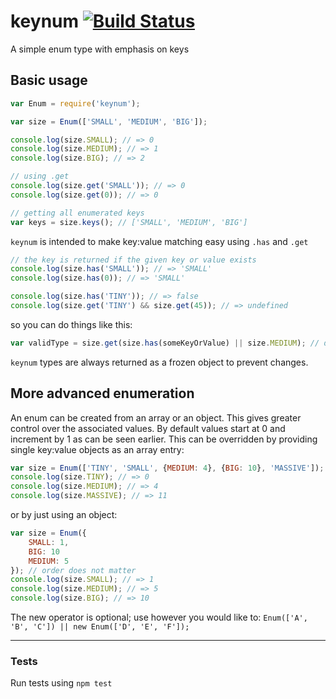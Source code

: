 # keynum [![Build Status](https://travis-ci.org/FuzzyRhombus/keynum.svg?branch=master)](https://travis-ci.org/FuzzyRhombus/keynum)

A simple enum type with emphasis on keys

## Basic usage
````javascript
var Enum = require('keynum');

var size = Enum(['SMALL', 'MEDIUM', 'BIG']);

console.log(size.SMALL); // => 0
console.log(size.MEDIUM); // => 1
console.log(size.BIG); // => 2

// using .get
console.log(size.get('SMALL')); // => 0
console.log(size.get(0)); // => 0

// getting all enumerated keys
var keys = size.keys(); // ['SMALL', 'MEDIUM', 'BIG']

````

`keynum` is intended to make key:value matching easy using `.has` and `.get`

````javascript
// the key is returned if the given key or value exists
console.log(size.has('SMALL')); // => 'SMALL'
console.log(size.has(0)); // => 'SMALL'

console.log(size.has('TINY')); // => false
console.log(size.get('TINY') && size.get(45)); // => undefined
````
so you can do things like this:
````javascript
var validType = size.get(size.has(someKeyOrValue) || size.MEDIUM); // defaults to MEDIUM if an invalid type is given
````

`keynum` types are always returned as a frozen object to prevent changes.

## More advanced enumeration
An enum can be created from an array or an object. This gives greater control over the associated values. By default values start at 0 and increment by 1 as can be seen earlier. This can be overridden by providing single key:value objects as an array entry:

````javascript
var size = Enum(['TINY', 'SMALL', {MEDIUM: 4}, {BIG: 10}, 'MASSIVE']);
console.log(size.TINY); // => 0
console.log(size.MEDIUM); // => 4
console.log(size.MASSIVE); // => 11
````

or by just using an object:

````javascript
var size = Enum({
    SMALL: 1,
    BIG: 10
    MEDIUM: 5
}); // order does not matter
console.log(size.SMALL); // => 1
console.log(size.MEDIUM); // => 5
console.log(size.BIG); // => 10
````

The new operator is optional; use however you would like to:
`Enum(['A', 'B', 'C']) || new Enum(['D', 'E', 'F']);`

----
### Tests
Run tests using `npm test`
